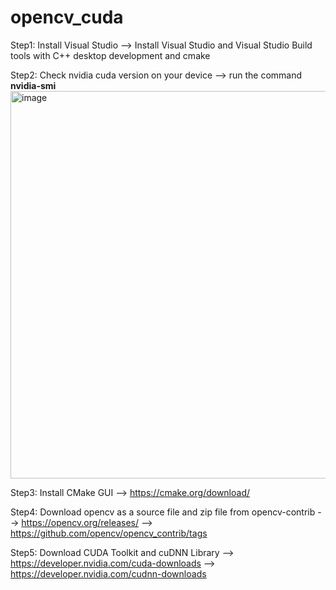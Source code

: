 # opencv_cuda

Step1: Install Visual Studio
      --> Install Visual Studio and Visual Studio Build tools with C++ desktop development and cmake

Step2: Check nvidia cuda version on your device
      --> run the command **nvidia-smi**
      <img width="1363" height="620" alt="image" src="https://github.com/user-attachments/assets/4ceb0bef-012b-4f3d-9f88-84e09636590c" />

Step3: Install CMake GUI
       --> https://cmake.org/download/

Step4: Download opencv as a source file and zip file from opencv-contrib
       --> https://opencv.org/releases/
       --> https://github.com/opencv/opencv_contrib/tags

Step5: Download CUDA Toolkit and cuDNN Library
       --> https://developer.nvidia.com/cuda-downloads
       --> https://developer.nvidia.com/cudnn-downloads
